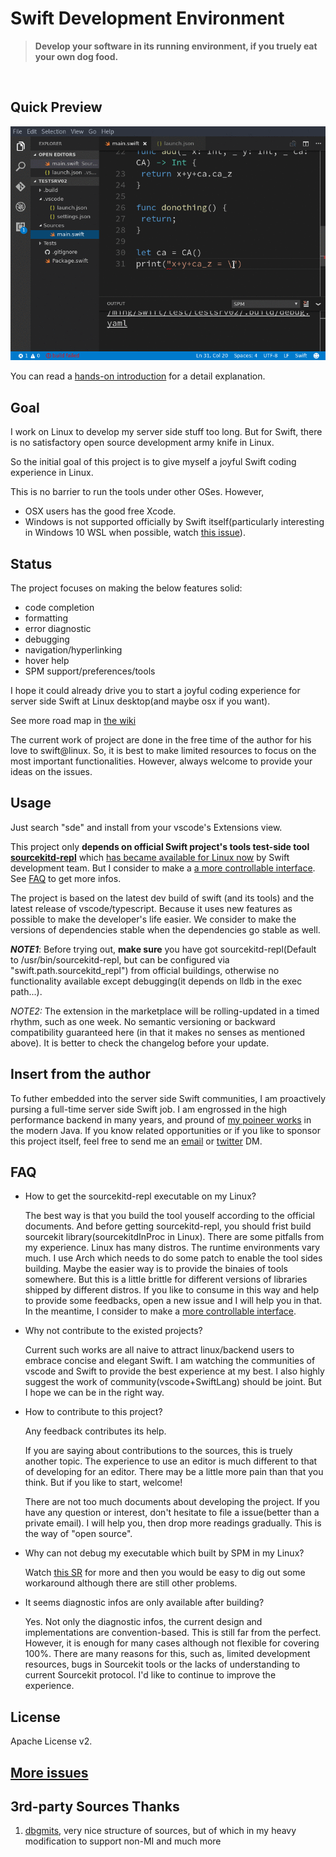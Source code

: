 # Swift Development Environment

> __Develop your software in its running environment, if you truely eat your own dog food.__ 

<br/>

## Quick Preview
![preview](docs/preview.gif)

You can read a [hands-on introduction](http://blog.dirac.io/2017/01/11/get_started_sde.html) for a detail explanation.

## Goal
I work on Linux to develop my server side stuff too long. But for Swift, there is no satisfactory open source development army knife in Linux.

So the initial goal of this project is to give myself a joyful Swift coding experience in Linux. 

This is no barrier to run the tools under other OSes. However,
* OSX users has the good free Xcode.  
* Windows is not supported officially by Swift itself(particularly interesting in Windows 10 WSL when possible, watch [this issue](https://github.com/Microsoft/BashOnWindows/issues/286)).

## Status
The project focuses on making the below features solid:
* code completion
* formatting
* error diagnostic
* debugging
* navigation/hyperlinking
* hover help
* SPM support/preferences/tools

I hope it could already drive you to start a joyful coding experience for server side Swift at Linux desktop(and maybe osx if you want).

See more road map in [the wiki](https://github.com/jinmingjian/sde/wiki)

The current work of project are done in the free time of the author for his love to swift@linux. So, it is best to make limited resources to focus on the most important functionalities. However, always welcome to provide your ideas on the issues.  

## Usage
Just search "sde" and install from your vscode's Extensions view.

This project only __depends on official Swift project's tools test-side tool [sourcekitd-repl](https://github.com/apple/swift/tree/master/tools/SourceKit/tools/sourcekitd-repl)__ which [has became available for Linux now](https://bugs.swift.org/browse/SR-1676) by Swift development team. But I consider to make a [a more controllable interface](https://github.com/jinmingjian/sde/issues/9). See [FAQ](#FAQ) to get more infos.

The project is based on the latest dev build of swift (and its tools) and the latest release of vscode/typescript. Because it uses new features as possible to make the developer's life easier. We consider to make the versions of dependencies stable when the dependencies go stable as well.

__*NOTE1*__: Before trying out, __make sure__ you have got sourcekitd-repl(Default to /usr/bin/sourcekitd-repl, but can be configured via "swift.path.sourcekitd_repl") from official buildings, otherwise no functionality available except debugging(it depends on lldb in the exec path...).

*NOTE2:* The extension in the marketplace will be rolling-updated in a timed rhythm, such as one week. No semantic versioning or backward compatibility guaranteed here (in that it makes no senses as mentioned above). It is better to check the changelog before your update.

 
## Insert from the author
To futher embedded into the server side Swift communities, I am proactively pursing a full-time server side Swift job. I am engrossed in the high performance backend in many years, and pround of [my poineer works](http://dirac.io/site_landz/home.html) in the modern Java. If you know related opportunities or if you like to sponsor this project itself, feel free to send me an [email](mailto:jin.phd@gmail.com) or [twitter](https://twitter.com/JinMingjian) DM.

## FAQ
* How to get the sourcekitd-repl executable on my Linux?

  The best way is that you build the tool youself according to the official documents. And before getting sourcekitd-repl, you should frist build sourcekit library(sourcekitdInProc in Linux). There are some pitfalls from my experience. Linux has many distros. The runtime environments vary much. I use Arch which needs to do some patch to enable the tool sides building. Maybe the easier way is to provide the binaies of tools somewhere. But this is a little brittle for different versions of libraries shipped by different distros. If you like to consume in this way and help to provide some feedbacks, open a new issue and I will help you in that. In the meantime, I consider to make a [more controllable interface](https://github.com/jinmingjian/sde/issues/9).    

* Why not contribute to the existed projects?

  Current such works are all naive to attract linux/backend users to embrace concise and elegant Swift. I am watching the communities of vscode and Swift to provide the best experience at my best. I also highly suggest the work of community(vscode+SwiftLang) should be joint. But I hope we can be in the right way. 

* How to contribute to this project?

  Any feedback contributes its help.

  If you are saying about contributions to the sources, this is truely another topic. The experience to use an editor is much different to that of developing for an editor. There may be a little more pain than that you think. But if you like to start, welcome! 

  There are not too much documents about developing the project. If you have any question or interest, don't hesitate to file a issue(better than a private email). I will help you, then drop more readings gradually. This is the way of "open source". 

* Why can not debug my executable which built by SPM in my Linux?
   
  Watch [this SR](https://bugs.swift.org/browse/SR-3280) for more and then you would be easy to dig out some workaround although there are still other problems.

* It seems diagnostic infos are only available after building?
  
  Yes. Not only the diagnostic infos, the current design and implementations are convention-based. This is still far from the perfect. However, it is enough for many cases although not flexible for covering 100%. There are many reasons for this, such as, limited development resources, bugs in Sourcekit tools or the lacks of understanding to current Sourcekit protocol. I'd like to continue to improve the experience.


## License
Apache License v2.

## [More issues](https://github.com/jinmingjian/sde/issues)

## 3rd-party Sources Thanks 
1. [dbgmits](https://github.com/enlight/dbgmits), very nice structure of sources, but of which in my heavy modification to support non-MI and much more
